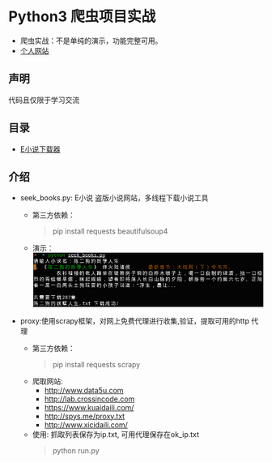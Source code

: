 # Python3 爬虫项目实战
* 爬虫实战：不是单纯的演示，功能完整可用。
* [个人网站](https://xiaotaoist.github.io)

## 声明
代码且仅限于学习交流

## 目录
* [E小说下载器](https://github.com/xiaoTaoist/python3-spider/blob/master/seek_books.py)


## 介绍
* seek_books.py: E小说 盗版小说网站，多线程下载小说工具
    * 第三方依赖：
        > pip install requests beautifulsoup4
    * 演示：
        ![seek_books](https://raw.githubusercontent.com/xiaoTaoist/python3-spider/master/demo_pic/seek_books.png)
    
* proxy:使用scrapy框架，对网上免费代理进行收集,验证，提取可用的http 代理
    * 第三方依赖：
        > pip install requests scrapy
    * 爬取网站:
        * http://www.data5u.com
        * http://lab.crossincode.com
        * https://www.kuaidaili.com/
        * http://spys.me/proxy.txt
        * http://www.xicidaili.com/
    * 使用: 抓取列表保存为ip.txt, 可用代理保存在ok_ip.txt
        > python run.py

